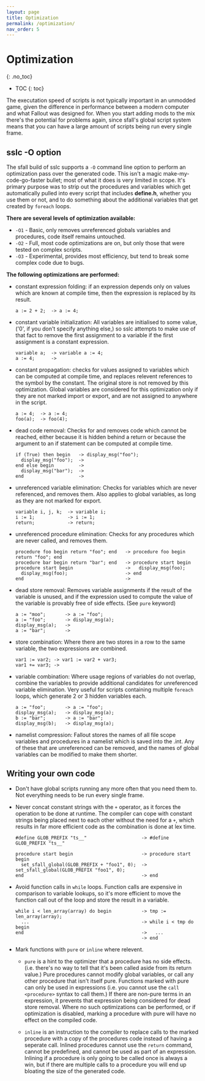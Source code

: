 ```yaml
---
layout: page
title: Optimization
permalink: /optimization/
nav_order: 5
---
```



# Optimization
{: .no_toc}

* TOC
{: toc}

The executation speed of scripts is not typically important in an unmodded game, given the difference in performance between a modern computer and what Fallout was designed for. When you start adding mods to the mix there's the potential for problems again, since sfall's global script system means that you can have a large amount of scripts being run every single frame.

## sslc -O option

The sfall build of sslc supports a `-O` command line option to perform an optimization pass over the generated code. This isn't a magic make-my-code-go-faster bullet; most of what it does is very limited in scope. It's primary purpose was to strip out the procedures and variables which get automatically pulled into every script that includes **define.h**, whether you use them or not, and to do something about the additional variables that get created by `foreach` loops.

**There are several levels of optimization available:**
- `-O1` - Basic, only removes unreferenced globals variables and procedures, code itself remains untouched.
- `-O2` - Full, most code optimizations are on, but only those that were tested on complex scripts.
- `-O3` - Experimental, provides most efficiency, but tend to break some complex code due to bugs.

**The following optimizations are performed:**

- constant expression folding: if an expression depends only on values which are known at compile time, then the expression is replaced by its result.
  ```
  a := 2 + 2;  -> a := 4;
  ```

- constant variable initialization: All variables are initialised to some value, ('0', if you don't specify anything else,) so sslc attempts to make use of that fact to remove the first assignment to a variable if the first assignment is a constant expression.
  ```
  variable a;  -> variable a := 4;
  a := 4;      ->
  ```

- constant propagation: checks for values assigned to variables which can be computed at compile time, and replaces relevent references to the symbol by the constant. The original store is not removed by this optimization. Global variables are considered for this optimization only if they are not marked import or export, and are not assigned to anywhere in the script.
  ```
  a := 4;  -> a := 4;
  foo(a);  -> foo(4);
  ```

- dead code removal: Checks for and removes code which cannot be reached, either because it is hidden behind a return or because the argument to an if statement can be computed at compile time.
  ```
  if (True) then begin   -> display_msg("foo");
    display_msg("foo");  ->
  end else begin         ->
    display_msg("bar");  ->
  end                    ->
  ```

- unreferenced variable elimination: Checks for variables which are never referenced, and removes them. Also applies to global variables, as long as they are not marked for export.
  ```
  variable i, j, k;  -> variable i;
  i := 1;            -> i := 1;
  return;            -> return;
  ```

- unreferenced procedure elimination: Checks for any procedures which are never called, and removes them.
  ```
  procedure foo begin return "foo"; end   -> procedure foo begin return "foo"; end
  procedure bar begin return "bar"; end   -> procedure start begin
  procedure start begin                   ->   display_msg(foo);
    display_msg(foo);                     -> end
  end                                     ->
  ```

- dead store removal: Removes variable assignments if the result of the variable is unused, and if the expression used to compute the value of the variable is provably free of side effects. (See `pure` keyword)
  ```
  a := "moo";       -> a := "foo";
  a := "foo";       -> display_msg(a);
  display_msg(a);   ->
  a := "bar";       ->
  ```

- store combination: Where there are two stores in a row to the same variable, the two expressions are combined.
  ```
  var1 := var2; -> var1 := var2 + var3;
  var1 += var3; ->
  ```

- variable combination: Where usage regions of variables do not overlap, combine the variables to provide additional candidates for unreferenced variable elimination. Very useful for scripts containing multiple `foreach` loops, which generate 2 or 3 hidden variables each.
  ```
  a := "foo";       -> a := "foo";
  display_msg(a);   -> display_msg(a);
  b := "bar";       -> a := "bar";
  display_msg(b);   -> display_msg(a);
  ```

- namelist compression: Fallout stores the names of all file scope variables and procedures in a namelist which is saved into the .int. Any of these that are unreferenced can be removed, and the names of global variables can be modified to make them shorter.

## Writing your own code

- Don't have global scripts running any more often that you need them to. Not everything needs to be run every single frame.

- Never concat constant strings with the `+` operator, as it forces the operation to be done at runtime. The compiler can cope with constant strings being placed next to each other without the need for a `+`, which results in far more efficient code as the combination is done at lex time.
  ```
  #define GLOB_PREFIX "ts__"                    -> #define GLOB_PREFIX "ts__"

  procedure start begin                         -> procedure start begin
    set_sfall_global(GLOB_PREFIX + "foo1", 0);  ->   set_sfall_global(GLOB_PREFIX "foo1", 0);
  end                                           -> end
  ```

- Avoid function calls in `while` loops. Function calls are expensive in comparison to variable lookups, so it's more efficient to move the function call out of the loop and store the result in a variable.
  ```
  while i < len_array(array) do begin           -> tmp := len_array(array);
    ...                                         -> while i < tmp do begin
  end                                           ->   ...
                                                -> end
  ```

- Mark functions with `pure` or `inline` where relevent.

  * `pure` is a hint to the optimizer that a procedure has no side effects. (i.e. there's no way to tell that it's been called aside from its return value.) Pure procedures cannot modify global variables, or call any other procedure that isn't itself pure. Functions marked with pure can only be used in expressions (i.e. you cannot use the `call <procedure>` syntax to call them.) If there are non-pure terms in an expression, it prevents that expression being considered for dead store removal. Where no such optimizations can be performed, or if optimization is disabled, marking a procedure with pure will have no effect on the compiled code.

  * `inline` is an instruction to the compiler to replace calls to the marked procedure with a copy of the procedures code instead of having a seperate call. Inlined procedures cannot use the `return` command, cannot be predefined, and cannot be used as part of an expression. Inlining if a procedure is only going to be called once is always a win, but if there are multiple calls to a procedure you will end up bloating the size of the generated code.
